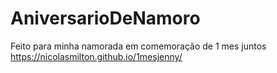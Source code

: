 # AniversarioDeNamoro
Feito para minha namorada em comemoração de 1 mes juntos
https://nicolasmilton.github.io/1mesjenny/
